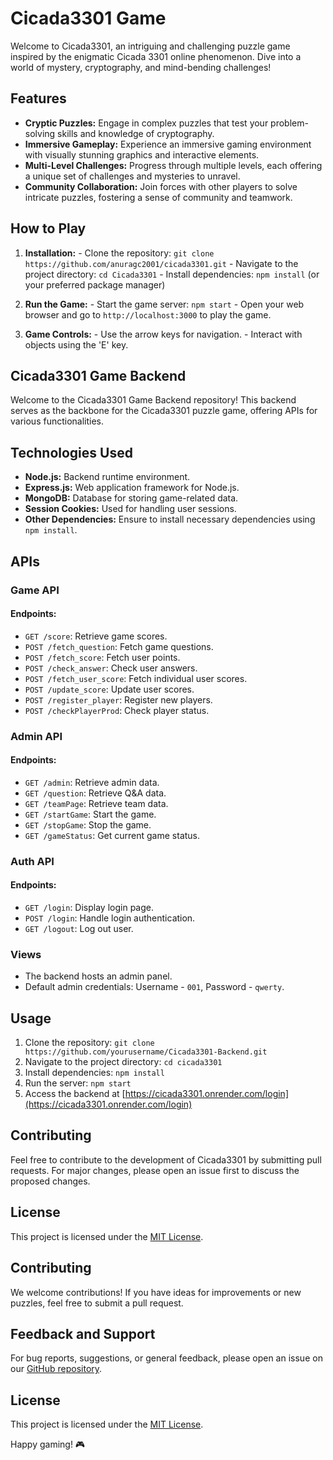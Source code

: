 # Cicada3301 Game

Welcome to Cicada3301, an intriguing and challenging puzzle game inspired by the enigmatic Cicada 3301 online phenomenon. Dive into a world of mystery, cryptography, and mind-bending challenges!

## Features

- **Cryptic Puzzles:** Engage in complex puzzles that test your problem-solving skills and knowledge of cryptography.
- **Immersive Gameplay:** Experience an immersive gaming environment with visually stunning graphics and interactive elements.
- **Multi-Level Challenges:** Progress through multiple levels, each offering a unique set of challenges and mysteries to unravel.
- **Community Collaboration:** Join forces with other players to solve intricate puzzles, fostering a sense of community and teamwork.

## How to Play

  1. **Installation:**
    - Clone the repository: `git clone https://github.com/anuragc2001/cicada3301.git`
    - Navigate to the project directory: `cd Cicada3301`
    - Install dependencies: `npm install` (or your preferred package manager)

  2. **Run the Game:**
    - Start the game server: `npm start`
    - Open your web browser and go to `http://localhost:3000` to play the game.

  3. **Game Controls:**
    - Use the arrow keys for navigation.
    - Interact with objects using the 'E' key.

## Cicada3301 Game Backend

Welcome to the Cicada3301 Game Backend repository! This backend serves as the backbone for the Cicada3301 puzzle game, offering APIs for various functionalities.

## Technologies Used

- **Node.js:** Backend runtime environment.
- **Express.js:** Web application framework for Node.js.
- **MongoDB:** Database for storing game-related data.
- **Session Cookies:** Used for handling user sessions.
- **Other Dependencies:** Ensure to install necessary dependencies using `npm install`.

## APIs

### Game API

#### Endpoints:

- `GET /score`: Retrieve game scores.
- `POST /fetch_question`: Fetch game questions.
- `POST /fetch_score`: Fetch user points.
- `POST /check_answer`: Check user answers.
- `POST /fetch_user_score`: Fetch individual user scores.
- `POST /update_score`: Update user scores.
- `POST /register_player`: Register new players.
- `POST /checkPlayerProd`: Check player status.

### Admin API

#### Endpoints:

- `GET /admin`: Retrieve admin data.
- `GET /question`: Retrieve Q&A data.
- `GET /teamPage`: Retrieve team data.
- `GET /startGame`: Start the game.
- `GET /stopGame`: Stop the game.
- `GET /gameStatus`: Get current game status.

### Auth API

#### Endpoints:

- `GET /login`: Display login page.
- `POST /login`: Handle login authentication.
- `GET /logout`: Log out user.

### Views

- The backend hosts an admin panel.
- Default admin credentials: Username - `001`, Password - `qwerty`.

## Usage

1. Clone the repository: `git clone https://github.com/yourusername/Cicada3301-Backend.git`
2. Navigate to the project directory: `cd cicada3301`
3. Install dependencies: `npm install`
4. Run the server: `npm start`
5. Access the backend at [https://cicada3301.onrender.com/login](https://cicada3301.onrender.com/login)

## Contributing

Feel free to contribute to the development of Cicada3301 by submitting pull requests. For major changes, please open an issue first to discuss the proposed changes.

## License

This project is licensed under the [MIT License](LICENSE).


## Contributing

We welcome contributions! If you have ideas for improvements or new puzzles, feel free to submit a pull request.

## Feedback and Support

For bug reports, suggestions, or general feedback, please open an issue on our [GitHub repository](https://github.com/yourusername/Cicada3301/issues).

## License

This project is licensed under the [MIT License](LICENSE).

Happy gaming! 🎮
